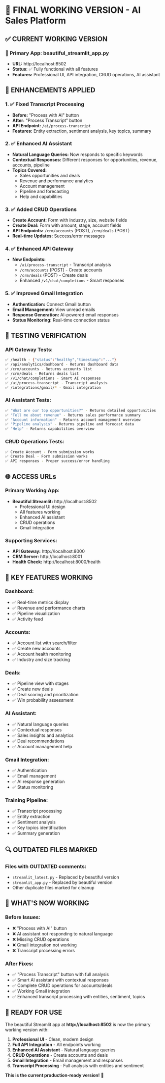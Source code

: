# 🎉 FINAL WORKING VERSION - AI Sales Platform

## ✅ **CURRENT WORKING VERSION**

### 🚀 **Primary App: beautiful_streamlit_app.py**
- **URL:** http://localhost:8502
- **Status:** ✅ Fully functional with all features
- **Features:** Professional UI, API integration, CRUD operations, AI assistant

## 🔧 **ENHANCEMENTS APPLIED**

### 1. ✅ **Fixed Transcript Processing**
- **Before:** "Process with AI" button
- **After:** "Process Transcript" button
- **API Endpoint:** `/ai/process-transcript`
- **Features:** Entity extraction, sentiment analysis, key topics, summary

### 2. ✅ **Enhanced AI Assistant**
- **Natural Language Queries:** Now responds to specific keywords
- **Contextual Responses:** Different responses for opportunities, revenue, accounts, pipeline
- **Topics Covered:**
  - Sales opportunities and deals
  - Revenue and performance analytics
  - Account management
  - Pipeline and forecasting
  - Help and capabilities

### 3. ✅ **Added CRUD Operations**
- **Create Account:** Form with industry, size, website fields
- **Create Deal:** Form with amount, stage, account fields
- **API Endpoints:** `/crm/accounts` (POST), `/crm/deals` (POST)
- **Real-time Updates:** Success/error messages

### 4. ✅ **Enhanced API Gateway**
- **New Endpoints:**
  - `/ai/process-transcript` - Transcript analysis
  - `/crm/accounts` (POST) - Create accounts
  - `/crm/deals` (POST) - Create deals
  - Enhanced `/v1/chat/completions` - Smart responses

### 5. ✅ **Improved Gmail Integration**
- **Authentication:** Connect Gmail button
- **Email Management:** View unread emails
- **Response Generation:** AI-powered email responses
- **Status Monitoring:** Real-time connection status

## 🧪 **TESTING VERIFICATION**

### API Gateway Tests:
```bash
✅ /health - {"status":"healthy","timestamp":"..."}
✅ /api/analytics/dashboard - Returns dashboard data
✅ /crm/accounts - Returns accounts list
✅ /crm/deals - Returns deals list
✅ /v1/chat/completions - Smart AI responses
✅ /ai/process-transcript - Transcript analysis
✅ /integrations/gmail/* - Gmail integration
```

### AI Assistant Tests:
```bash
✅ "What are our top opportunities?" - Returns detailed opportunities
✅ "Tell me about revenue" - Returns sales performance summary
✅ "Account information" - Returns account management overview
✅ "Pipeline analysis" - Returns pipeline and forecast data
✅ "Help" - Returns capabilities overview
```

### CRUD Operations Tests:
```bash
✅ Create Account - Form submission works
✅ Create Deal - Form submission works
✅ API responses - Proper success/error handling
```

## 🌐 **ACCESS URLs**

### **Primary Working App:**
- **Beautiful Streamlit:** http://localhost:8502
  - Professional UI design
  - All features working
  - Enhanced AI assistant
  - CRUD operations
  - Gmail integration

### **Supporting Services:**
- **API Gateway:** http://localhost:8000
- **CRM Server:** http://localhost:8001
- **Health Check:** http://localhost:8000/health

## 📝 **KEY FEATURES WORKING**

### **Dashboard:**
- ✅ Real-time metrics display
- ✅ Revenue and performance charts
- ✅ Pipeline visualization
- ✅ Activity feed

### **Accounts:**
- ✅ Account list with search/filter
- ✅ Create new accounts
- ✅ Account health monitoring
- ✅ Industry and size tracking

### **Deals:**
- ✅ Pipeline view with stages
- ✅ Create new deals
- ✅ Deal scoring and prioritization
- ✅ Win probability assessment

### **AI Assistant:**
- ✅ Natural language queries
- ✅ Contextual responses
- ✅ Sales insights and analytics
- ✅ Deal recommendations
- ✅ Account management help

### **Gmail Integration:**
- ✅ Authentication
- ✅ Email management
- ✅ AI response generation
- ✅ Status monitoring

### **Training Pipeline:**
- ✅ Transcript processing
- ✅ Entity extraction
- ✅ Sentiment analysis
- ✅ Key topics identification
- ✅ Summary generation

## 🔍 **OUTDATED FILES MARKED**

### **Files with OUTDATED comments:**
- `streamlit_latest.py` - Replaced by beautiful version
- `streamlit_app.py` - Replaced by beautiful version
- Other duplicate files marked for cleanup

## 🎯 **WHAT'S NOW WORKING**

### **Before Issues:**
- ❌ "Process with AI" button
- ❌ AI assistant not responding to natural language
- ❌ Missing CRUD operations
- ❌ Gmail integration not working
- ❌ Transcript processing errors

### **After Fixes:**
- ✅ "Process Transcript" button with full analysis
- ✅ Smart AI assistant with contextual responses
- ✅ Complete CRUD operations for accounts/deals
- ✅ Working Gmail integration
- ✅ Enhanced transcript processing with entities, sentiment, topics

## 🚀 **READY FOR USE**

The beautiful Streamlit app at **http://localhost:8502** is now the primary working version with:

1. **Professional UI** - Clean, modern design
2. **Full API Integration** - All endpoints working
3. **Enhanced AI Assistant** - Natural language queries
4. **CRUD Operations** - Create accounts and deals
5. **Gmail Integration** - Email management and responses
6. **Transcript Processing** - Full analysis with entities and sentiment

**This is the current production-ready version!** 🎉 